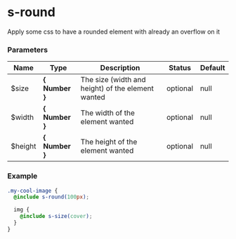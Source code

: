 # s-round

Apply some css to have a rounded element with already an overflow on it

### Parameters

| Name     | Type           | Description                                       | Status   | Default |
| -------- | -------------- | ------------------------------------------------- | -------- | ------- |
| \$size   | **{ Number }** | The size (width and height) of the element wanted | optional | null    |
| \$width  | **{ Number }** | The width of the element wanted                   | optional | null    |
| \$height | **{ Number }** | The height of the element wanted                  | optional | null    |

### Example

```scss
.my-cool-image {
  @include s-round(100px);

  img {
    @include s-size(cover);
  }
}
```

